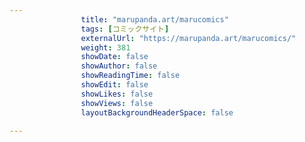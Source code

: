 ---
                title: "marupanda.art/marucomics"
                tags: [コミックサイト]
                externalUrl: "https://marupanda.art/marucomics/"
                weight: 381
                showDate: false
                showAuthor: false
                showReadingTime: false
                showEdit: false
                showLikes: false
                showViews: false
                layoutBackgroundHeaderSpace: false
                ---

